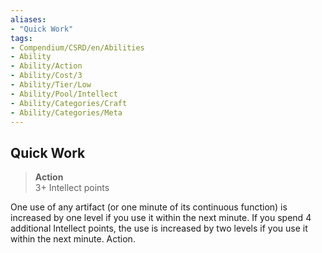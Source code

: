 ```yaml
---
aliases:
- "Quick Work"
tags:
- Compendium/CSRD/en/Abilities
- Ability
- Ability/Action
- Ability/Cost/3
- Ability/Tier/Low
- Ability/Pool/Intellect
- Ability/Categories/Craft
- Ability/Categories/Meta
---
```


  
## Quick Work  
>**Action**  
>3+ Intellect points
  
One use of any artifact (or one minute of its continuous function) is increased by one level if you use it within the next minute. If you spend 4 additional Intellect points, the use is increased by two levels if you use it within the next minute. Action.